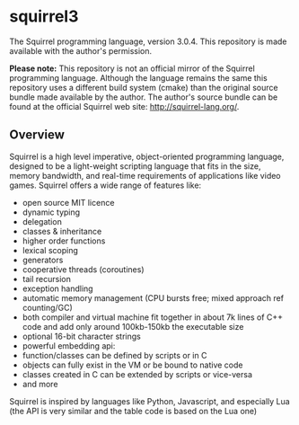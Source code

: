 squirrel3
=========

The Squirrel programming language, version 3.0.4. This repository is made available with the author's permission.

__Please note:__ This repository is not an official mirror of the Squirrel programming language. Although the language remains the same this repository uses a different build system (cmake) than the original source bundle made available by the author. The author's source bundle can be found at the official Squirrel web site: http://squirrel-lang.org/.

## Overview ##

Squirrel is a high level imperative, object-oriented programming language, designed to be a light-weight scripting language that fits in the size, memory bandwidth, and real-time requirements of applications like video games. Squirrel offers a wide range of features like:

* open source MIT licence
* dynamic typing
* delegation
* classes & inheritance
* higher order functions
* lexical scoping
* generators
* cooperative threads (coroutines) 
* tail recursion
* exception handling
* automatic memory management (CPU bursts free; mixed approach ref counting/GC)
* both compiler and virtual machine fit together in about 7k lines of C++ code and add only around 100kb-150kb the executable size
* optional 16-bit character strings
* powerful embedding api:
 * function/classes can be defined by scripts or in C
 * objects can fully exist in the VM or be bound to native code
 * classes created in C can be extended by scripts or vice-versa
* and more

Squirrel is inspired by languages like Python, Javascript, and especially Lua (the API is very similar and the table code is based on the Lua one)

